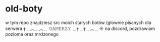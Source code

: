 # old-boty

w tym repo znajdziesz src moich starych botów (głownie pisanych dla serwera ⲯ﹍︿﹍︿﹍ 𝙶𝙰𝙼𝙴𝚁𝚉𝚈 ﹍ⲯ﹍ⲯ﹍︿﹍☼ na discord, pozdrawiam pozioma oraz mrdzonego
